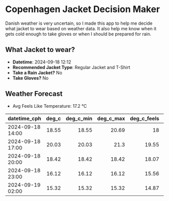 
# Copenhagen Jacket Decision Maker

Danish weather is very uncertain, so I made this app to help me decide what jacket to wear based on weather data. 
It also help me know when it gets cold enough to take gloves or when I should be prepared for rain.

## What Jacket to wear?

- **Datetime**: 2024-09-18 12:12
- **Recommended Jacket Type**: Regular Jacket and T-Shirt
- **Take a Rain Jacket?** No
- **Take Gloves?** No

## Weather Forecast
- Avg Feels Like Temperature: 17.2 °C

| datetime_cph     |   deg_c |   deg_c_min |   deg_c_max |   deg_c_feels | weather   | wind   | rain   |
|:-----------------|--------:|------------:|------------:|--------------:|:----------|:-------|:-------|
| 2024-09-18 14:00 |   18.55 |       18.55 |       20.69 |         18    | Clear     | Low    | None   |
| 2024-09-18 17:00 |   20.03 |       20.03 |       21.3  |         19.55 | Clear     | Low    | None   |
| 2024-09-18 20:00 |   18.42 |       18.42 |       18.42 |         18.07 | Clouds    | Low    | None   |
| 2024-09-18 23:00 |   16.12 |       16.12 |       16.12 |         15.56 | Clouds    | Low    | None   |
| 2024-09-19 02:00 |   15.32 |       15.32 |       15.32 |         14.87 | Clouds    | Low    | None   |
        